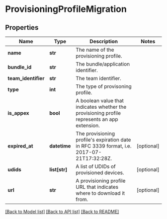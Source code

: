 # ProvisioningProfileMigration

## Properties
Name | Type | Description | Notes
------------ | ------------- | ------------- | -------------
**name** | **str** | The name of the provisioning profile. | 
**bundle_id** | **str** | The bundle/application identifier. | 
**team_identifier** | **str** | The team identifier. | 
**type** | **int** | The type of provisoning profile. | 
**is_appex** | **bool** | A boolean value that indicates whether the provisioning profile represents an app extension. | 
**expired_at** | **datetime** | The provisioning profile&#x27;s expiration date in RFC 3339 format, i.e. 2017-07-21T17:32:28Z. | [optional] 
**udids** | **list[str]** | A list of UDIDs of provisioned devices. | [optional] 
**url** | **str** | A provisioning profile URL that indicates where to download it from. | [optional] 

[[Back to Model list]](../README.md#documentation-for-models) [[Back to API list]](../README.md#documentation-for-api-endpoints) [[Back to README]](../README.md)

